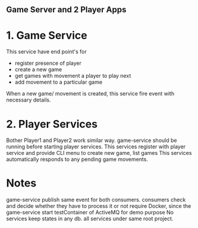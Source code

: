 ## Game Server and 2 Player Apps

# 1. Game Service

This service have end point's for
 - register presence of player
 - create a new game
 - get games with movement a player to play next
 - add movement to a particular game
 
When a new game/ movement is created, this service fire event with necessary details.

# 2. Player Services

Bother Player1 and Player2 work similar way. game-service should be running before starting player services.
This services register with player service and provide CLI menu to create new game, list games
This services automatically responds to any pending game movements.


# Notes

game-service publish same event for both consumers. consumers check and decide whether they have to process it or not
require Docker, since the game-service start testContainer of ActiveMQ for demo purpose
No services keep states in any db.
all services under same root project. 
